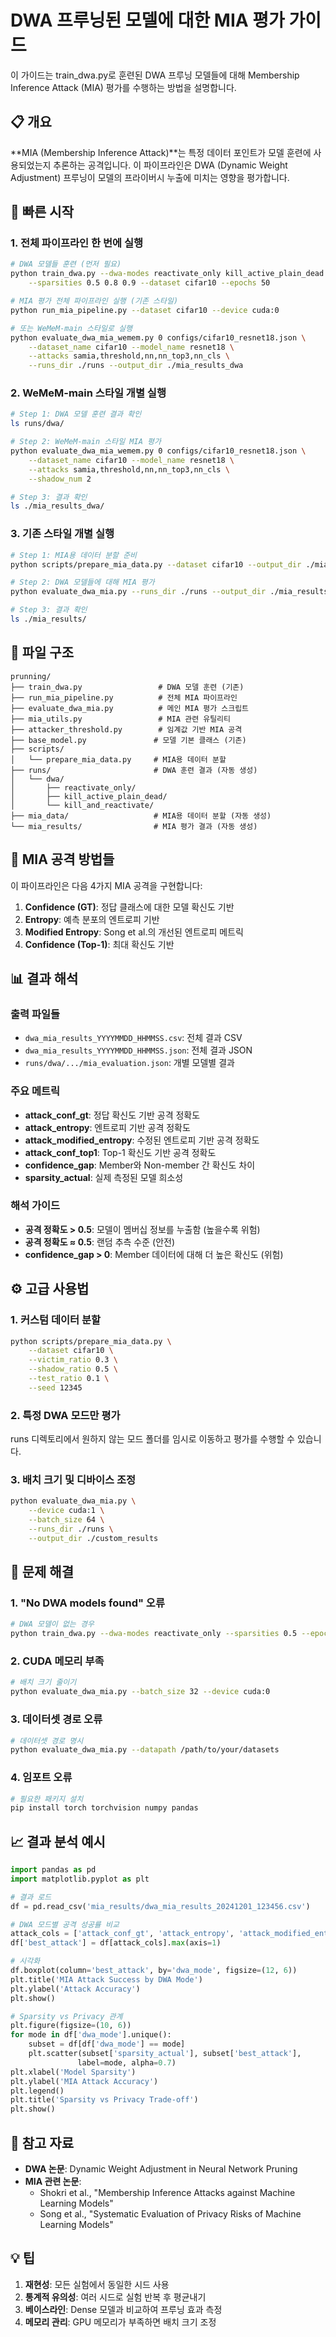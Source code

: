 # DWA 프루닝된 모델에 대한 MIA 평가 가이드

이 가이드는 train_dwa.py로 훈련된 DWA 프루닝 모델들에 대해 Membership Inference Attack (MIA) 평가를 수행하는 방법을 설명합니다.

## 📋 개요

**MIA (Membership Inference Attack)**는 특정 데이터 포인트가 모델 훈련에 사용되었는지 추론하는 공격입니다. 이 파이프라인은 DWA (Dynamic Weight Adjustment) 프루닝이 모델의 프라이버시 누출에 미치는 영향을 평가합니다.

## 🚀 빠른 시작

### 1. 전체 파이프라인 한 번에 실행

```bash
# DWA 모델들 훈련 (먼저 필요)
python train_dwa.py --dwa-modes reactivate_only kill_active_plain_dead kill_and_reactivate \
    --sparsities 0.5 0.8 0.9 --dataset cifar10 --epochs 50

# MIA 평가 전체 파이프라인 실행 (기존 스타일)
python run_mia_pipeline.py --dataset cifar10 --device cuda:0

# 또는 WeMeM-main 스타일로 실행
python evaluate_dwa_mia_wemem.py 0 configs/cifar10_resnet18.json \
    --dataset_name cifar10 --model_name resnet18 \
    --attacks samia,threshold,nn,nn_top3,nn_cls \
    --runs_dir ./runs --output_dir ./mia_results_dwa
```

### 2. WeMeM-main 스타일 개별 실행

```bash
# Step 1: DWA 모델 훈련 결과 확인
ls runs/dwa/

# Step 2: WeMeM-main 스타일 MIA 평가
python evaluate_dwa_mia_wemem.py 0 configs/cifar10_resnet18.json \
    --dataset_name cifar10 --model_name resnet18 \
    --attacks samia,threshold,nn,nn_top3,nn_cls \
    --shadow_num 2

# Step 3: 결과 확인  
ls ./mia_results_dwa/
```

### 3. 기존 스타일 개별 실행

```bash
# Step 1: MIA용 데이터 분할 준비
python scripts/prepare_mia_data.py --dataset cifar10 --output_dir ./mia_data

# Step 2: DWA 모델들에 대해 MIA 평가 
python evaluate_dwa_mia.py --runs_dir ./runs --output_dir ./mia_results --dataset cifar10

# Step 3: 결과 확인
ls ./mia_results/
```

## 📁 파일 구조

```
prunning/
├── train_dwa.py                 # DWA 모델 훈련 (기존)
├── run_mia_pipeline.py          # 전체 MIA 파이프라인
├── evaluate_dwa_mia.py          # 메인 MIA 평가 스크립트
├── mia_utils.py                 # MIA 관련 유틸리티
├── attacker_threshold.py        # 임계값 기반 MIA 공격
├── base_model.py               # 모델 기본 클래스 (기존)
├── scripts/
│   └── prepare_mia_data.py     # MIA용 데이터 분할
├── runs/                       # DWA 훈련 결과 (자동 생성)
│   └── dwa/
│       ├── reactivate_only/
│       ├── kill_active_plain_dead/
│       └── kill_and_reactivate/
├── mia_data/                   # MIA용 데이터 분할 (자동 생성)
└── mia_results/                # MIA 평가 결과 (자동 생성)
```

## 🔬 MIA 공격 방법들

이 파이프라인은 다음 4가지 MIA 공격을 구현합니다:

1. **Confidence (GT)**: 정답 클래스에 대한 모델 확신도 기반
2. **Entropy**: 예측 분포의 엔트로피 기반  
3. **Modified Entropy**: Song et al.의 개선된 엔트로피 메트릭
4. **Confidence (Top-1)**: 최대 확신도 기반

## 📊 결과 해석

### 출력 파일들

- `dwa_mia_results_YYYYMMDD_HHMMSS.csv`: 전체 결과 CSV
- `dwa_mia_results_YYYYMMDD_HHMMSS.json`: 전체 결과 JSON
- `runs/dwa/.../mia_evaluation.json`: 개별 모델별 결과

### 주요 메트릭

- **attack_conf_gt**: 정답 확신도 기반 공격 정확도
- **attack_entropy**: 엔트로피 기반 공격 정확도  
- **attack_modified_entropy**: 수정된 엔트로피 기반 공격 정확도
- **attack_conf_top1**: Top-1 확신도 기반 공격 정확도
- **confidence_gap**: Member와 Non-member 간 확신도 차이
- **sparsity_actual**: 실제 측정된 모델 희소성

### 해석 가이드

- **공격 정확도 > 0.5**: 모델이 멤버십 정보를 누출함 (높을수록 위험)
- **공격 정확도 ≈ 0.5**: 랜덤 추측 수준 (안전)
- **confidence_gap > 0**: Member 데이터에 대해 더 높은 확신도 (위험)

## ⚙️ 고급 사용법

### 1. 커스텀 데이터 분할

```bash
python scripts/prepare_mia_data.py \
    --dataset cifar10 \
    --victim_ratio 0.3 \
    --shadow_ratio 0.5 \
    --test_ratio 0.1 \
    --seed 12345
```

### 2. 특정 DWA 모드만 평가

runs 디렉토리에서 원하지 않는 모드 폴더를 임시로 이동하고 평가를 수행할 수 있습니다.

### 3. 배치 크기 및 디바이스 조정

```bash
python evaluate_dwa_mia.py \
    --device cuda:1 \
    --batch_size 64 \
    --runs_dir ./runs \
    --output_dir ./custom_results
```

## 🐛 문제 해결

### 1. "No DWA models found" 오류

```bash
# DWA 모델이 없는 경우
python train_dwa.py --dwa-modes reactivate_only --sparsities 0.5 --epochs 10
```

### 2. CUDA 메모리 부족

```bash
# 배치 크기 줄이기
python evaluate_dwa_mia.py --batch_size 32 --device cuda:0
```

### 3. 데이터셋 경로 오류

```bash
# 데이터셋 경로 명시
python evaluate_dwa_mia.py --datapath /path/to/your/datasets
```

### 4. 임포트 오류

```bash
# 필요한 패키지 설치
pip install torch torchvision numpy pandas
```

## 📈 결과 분석 예시

```python
import pandas as pd
import matplotlib.pyplot as plt

# 결과 로드
df = pd.read_csv('mia_results/dwa_mia_results_20241201_123456.csv')

# DWA 모드별 공격 성공률 비교
attack_cols = ['attack_conf_gt', 'attack_entropy', 'attack_modified_entropy', 'attack_conf_top1']
df['best_attack'] = df[attack_cols].max(axis=1)

# 시각화
df.boxplot(column='best_attack', by='dwa_mode', figsize=(12, 6))
plt.title('MIA Attack Success by DWA Mode')
plt.ylabel('Attack Accuracy')
plt.show()

# Sparsity vs Privacy 관계
plt.figure(figsize=(10, 6))
for mode in df['dwa_mode'].unique():
    subset = df[df['dwa_mode'] == mode]
    plt.scatter(subset['sparsity_actual'], subset['best_attack'], 
               label=mode, alpha=0.7)
plt.xlabel('Model Sparsity')
plt.ylabel('MIA Attack Accuracy')
plt.legend()
plt.title('Sparsity vs Privacy Trade-off')
plt.show()
```

## 🔗 참고 자료

- **DWA 논문**: Dynamic Weight Adjustment in Neural Network Pruning
- **MIA 관련 논문**: 
  - Shokri et al., "Membership Inference Attacks against Machine Learning Models"
  - Song et al., "Systematic Evaluation of Privacy Risks of Machine Learning Models"

## 💡 팁

1. **재현성**: 모든 실험에서 동일한 시드 사용
2. **통계적 유의성**: 여러 시드로 실험 반복 후 평균내기
3. **베이스라인**: Dense 모델과 비교하여 프루닝 효과 측정
4. **메모리 관리**: GPU 메모리가 부족하면 배치 크기 조정
